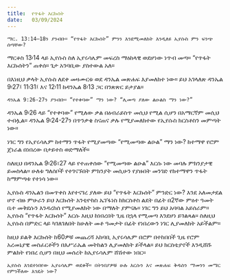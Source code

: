 ```yaml
---
title:  የጥፋት እርኩሰት
date:   03/09/2024
---
```


`ማር. 13:14–18ን ያንብቡ። “የጥፋት እርኩሰት” ምንን እንደሚመለከት እንዲለዩ ኢየሱስ ምን ፍንጭ ሰጣቸው?`

ማርቆስ 13፡14 ላይ ኢየሱስ ስለ ኢየሩሳሌም መፍረስ ማዕከላዊ ወደሆነው ነጥብ መጣ። “የጥፋት እርኩሰትን” ጠቀሰ። ጌታ አንባቢው ያስተውል አለ።

በእነዚህ ቃላት ኢየሱስ ለደቀ መዛሙርቱ ወደ ዳንኤል መጽሐፍ እያመለከተ ነው። ይህ አገላለጽ ዳንኤል 9፡27፤ 11፡31፤ እና 12፡11 ከዳንኤል 8፡13 ጋር በንጽጽር ይታያል።

`ዳንኤል 9:26-27ን ያንብቡ። “የተቀባው” ማን ነው? “ሊመጣ ያለው ልዑልስ ማን ነው?”`

ዳንኤል 9፡26 ላይ “የተቀባው” የሚለው ቃል በዕብራይስጥ መሲህ የሚል ሲሆን በአማርኛም መሲህ ተብሏል። ዳንኤል 9፡24-27ን በጥንቃቄ ስናጠና ቃሉ የሚያመለክተው የኢየሱስ ክርስቶስን መምጣት ነው።

ነገር ግን የኢየሩሳሌም ከተማን ጥፋት የሚያመጣው “የሚመጣው ልዑል” ማን ነው? ከተማዋ የሮም ጀነራል በነበረው በታይተስ ወድማለች።

ስለዚህ በዳንኤል 9፡26፣27 ላይ የተጠቀሰው “የሚመጣው ልዑል” እርሱ ነው መባሉ ምክንያታዊ ይመስላል። ሁለቱ ግለሰቦች የተገናኙበት ምክንያት መሲሁን የያዙበት መንገድ የከተማዋን ጥፋት ከማምጣቱ የተነሳ ነው።

ኢየሱስ ዳንኤልን በመጥቀስ እየተናገረ ያለው ይህ “የጥፋት እርኩሰት” ምንድር ነው? እንደ አለመታደል ሆኖ ብዙ ምሁራን ይህ እርኩሰት አንቲዮከስ ኤፕፋነስ ከክርስቶስ ልደት በፊት በ2ኛው ምዕተ ዓመት ቤተ መቅደሱን እንዳረከሰ የሚያመለክት ነው በማለት ያምናሉ። ነገር ግን ይህ አባባል አይሰራም። ኢየሱስ “የጥፋት እርኩሰት” እርሱ እዚህ ከነበረበት ጊዜ በኋላ የሚመጣ እንደሆነ   ይገልጻል። ስለዚህ ኢየሱስ በምድር ላይ ካገለገለበት ከሁለት መቶ ዓመታት በፊት የነበረውን ነገር ሊያመለክት አይችልም።

ከዚህ ይልቅ እርኩሰት ከ60ዎቹ መጨረሻ አከባቢ ኢየሩሳሌም በሮም በተከበበች ጊዜ የሮም አረመኔያዊ መስፈርቶችን በእሥራኤል መትከልን ሊያመለክት ይችላል። ይህ ክርስቲያኖች እንዲሸሹ ምልክት የነበረ ሲሆን በዚህ መሰረት ከኢየሩሳሌም ሸሽተው ነበር።

`ኢየሱስ እንደተነበየው ኢየሩሳሌም ወደቀች። በትንበያዎቹ ሁሉ እርሱን እና መጽሐፍ ቅዱስን ማመንን መማር የምንችለው እንዴት ነው?`